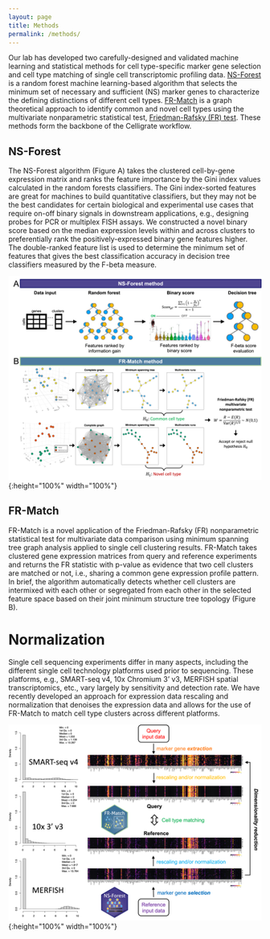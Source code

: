 ```yaml
---
layout: page
title: Methods
permalink: /methods/
---
```


Our lab has developed two carefully-designed and validated machine learning and statistical methods for cell type-specific marker gene selection and cell type matching of single cell transcriptomic profiling data.  [NS-Forest](https://github.com/JCVenterInstitute/NSForest) is a random forest machine learning-based algorithm that selects the minimum set of necessary and sufficient (NS) marker genes to characterize the defining distinctions of different cell types. [FR-Match](https://github.com/JCVenterInstitute/FRmatch) is a graph theoretical approach to identify common and novel cell types using the multivariate nonparametric statistical test, [Friedman-Rafsky (FR) test](https://doi.org/10.1214/aos/1176344722). These methods form the backbone of the Celligrate workflow.

## NS-Forest

The NS-Forest algorithm (Figure A) takes the clustered cell-by-gene expression matrix and ranks the feature importance by the Gini index values calculated in the random forests classifiers.  The Gini index-sorted features are great for machines to build quantitative classifiers, but they may not be the best candidates for certain biological and experimental use cases that require on-off binary signals in downstream applications, e.g., designing probes for PCR or multiplex FISH assays.  We constructed a novel binary score based on the median expression levels within and across clusters to preferentially rank the positively-expressed binary gene features higher.  The double-ranked feature list is used to determine the minimum set of features that gives the best classification accuracy in decision tree classifiers measured by the F-beta measure.  

![](images/methods.png){:height="100%" width="100%"}

## FR-Match

FR-Match is a novel application of the Friedman-Rafsky (FR) nonparametric statistical test for multivariate data comparison using minimum spanning tree graph analysis applied to single cell clustering results.  FR-Match takes clustered gene expression matrices from query and reference experiments and returns the FR statistic with p-value as evidence that two cell clusters are matched or not, i.e., sharing a common gene expression profile pattern.  In brief, the algorithm automatically detects whether cell clusters are intermixed with each other or segregated from each other in the selected feature space based on their joint minimum structure tree topology (Figure B).

# Normalization

Single cell sequencing experiments differ in many aspects, including the different single cell technology platforms used prior to sequencing. These platforms, e.g., SMART-seq v4, 10x Chromium 3’ v3, MERFISH spatial transcriptomics, etc., vary largely by sensitivity and detection rate. We have recently developed an approach for expression data rescaling and normalization that denoises the expression data and allows for the use of FR-Match to match cell type clusters across different platforms.

![](images/normalization.png){:height="100%" width="100%"}